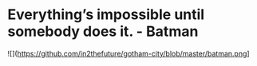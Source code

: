# Everything’s impossible until somebody does it. - Batman

![](https://github.com/in2thefuture/gotham-city/blob/master/batman.png]
